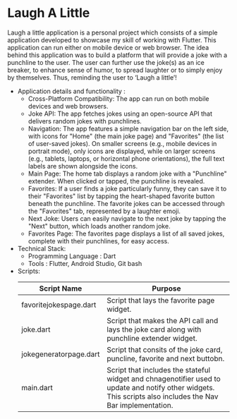 # Laugh A Little
Laugh a little application is a personal project which consists of a simple application developed to showcase my skill of working with Flutter. This application can run either on mobile device or web browser. The idea behind this application was to build a platform that will provide a joke with a punchline to the user. The user can further use the joke(s) as an ice breaker, to enhance sense of humor, to spread laughter or to simply enjoy by themselves. Thus, reminding the user to ‘Laugh a little’!

* Application details and functionality :
  * Cross-Platform Compatibility: The app can run on both mobile devices and web browsers.
  * Joke API: The app fetches jokes using an open-source API that delivers random jokes with punchlines.
  * Navigation: The app features a simple navigation bar on the left side, with icons for "Home" (the main joke page) and "Favorites" (the list of user-saved jokes). On smaller screens (e.g., mobile devices in portrait mode), only icons are displayed, while on larger screens (e.g., tablets, laptops, or horizontal phone orientations), the full text labels are shown alongside the icons.
  * Main Page: The home tab displays a random joke with a "Punchline" extender. When clicked or tapped, the punchline is revealed.
  * Favorites: If a user finds a joke particularly funny, they can save it to their "Favorites" list by tapping the heart-shaped favorite button beneath the punchline. The favorite jokes can be accessed through the "Favorites" tab, represented by a laughter emoji.
  * Next Joke: Users can easily navigate to the next joke by tapping the "Next" button, which loads another random joke.
  * Favorites Page: The favorites page displays a list of all saved jokes, complete with their punchlines, for easy access.
* Technical Stack:
  * Programming Language : Dart
  * Tools : Flutter, Android Studio, Git bash
* Scripts:
  <table>
  <thead>
      <th>Script Name</th>
      <th>Purpose</th>
  </thead>
  <tbody>
    <tr>
      <td>favoritejokespage.dart</td>
      <td>Script that lays the favorite page widget.</td>
    </tr>
    <tr>
      <td>joke.dart</td>
      <td>Script that makes the API call and lays the joke card along with punchline extender widget.</td>
    </tr>
    <tr>
      <td>jokegeneratorpage.dart</td>
      <td>Script that consits of the joke card, puncline, favorite and next buttobn.</td>
    </tr>
    <tr>
      <td>main.dart</td>
      <td>Script that includes the stateful widget and chnagenotifier used to update and notify other widgets. This scripts also includes the Nav Bar implementation.</td>
    </tr>
  </tbody>
</table>
